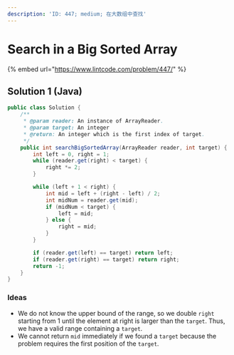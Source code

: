 ```yaml
---
description: 'ID: 447; medium; 在大数组中查找'
---
```


# Search in a Big Sorted Array

{% embed url="https://www.lintcode.com/problem/447/" %}

## Solution 1 \(Java\)

```java
public class Solution {
    /**
     * @param reader: An instance of ArrayReader.
     * @param target: An integer
     * @return: An integer which is the first index of target.
     */
    public int searchBigSortedArray(ArrayReader reader, int target) {
        int left = 0, right = 1;
        while (reader.get(right) < target) {
            right *= 2;
        }

        while (left + 1 < right) {
            int mid = left + (right - left) / 2;
            int midNum = reader.get(mid);
            if (midNum < target) {
                left = mid;
            } else {
                right = mid;
            }
        }

        if (reader.get(left) == target) return left;
        if (reader.get(right) == target) return right;
        return -1;
    }
}
```

### Ideas

* We do not know the upper bound of the range, so we double `right` starting from 1 until the element at right is larger than the `target`. Thus, we have a valid range containing a `target`.
* We cannot return `mid` immediately if we found a `target` because the problem requires the first position of the `target`.

